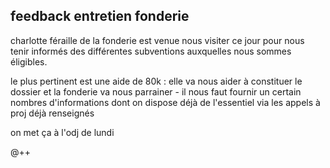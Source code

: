 ## feedback entretien fonderie



charlotte féraille de la fonderie est venue nous visiter ce jour pour nous
tenir informés des différentes subventions auxquelles nous sommes éligibles.  
  
le plus pertinent est une aide de 80k : elle va nous aider à constituer le
dossier et la fonderie va nous parrainer - il nous faut fournir un certain
nombres d'informations dont on dispose déjà de l'essentiel via les appels à
proj déjà renseignés  
  
on met ça à l'odj de lundi  
  
@++



